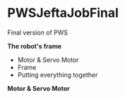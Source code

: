 # PWSJeftaJobFinal
Final version of PWS 

**The robot's frame**
- Motor & Servo Motor
- Frame
- Putting everything together

**Motor & Servo Motor**
